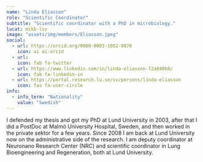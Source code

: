 ```yaml
---
name: "Linda Eliasson"
role: "Scientific Coordinator"
subtitle: "Scientific coordinator with a PhD in microbiology."
lucat: mikb-lsv
image: "assets/img/members/Eliasson.jpeg"
social:
  - url: https://orcid.org/0000-0003-1052-0870
    icon: ai ai-orcid
  - url: 
    icon: fab fa-twitter
  - url: https://www.linkedin.com/in/linda-eliasson-72a840b0/
    icon: fab fa-linkedin-in
  - url: https://portal.research.lu.se/sv/persons/linda-eliasson
    icon: fas fa-user-circle
info:
  - info_term: "Nationality"
    value: "Swedish"
---
```

I defended my thesis and got my PhD at Lund University in 2003, after that I did a PostDoc at Malmö University Hospital, Sweden, and then worked in the private sektor for a few years. Since 2008 I am back at Lund University now on the administrative side of the research. I am deputy coordinator at Neuronano Research Center (NRC) and scientific coordinator in Lung Bioengineering and Regeneration, both at Lund University.
